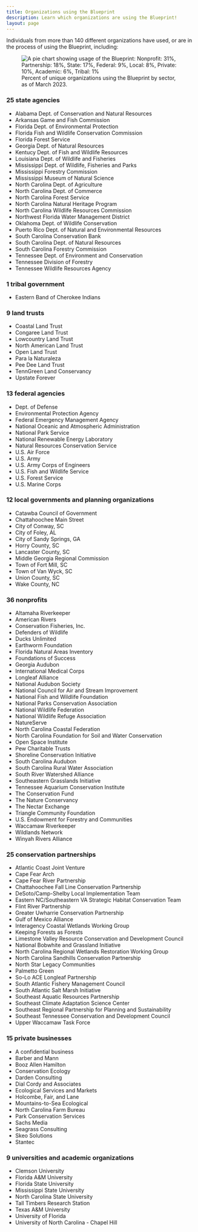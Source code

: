 ```yaml
---
title: Organizations using the Blueprint
description: Learn which organizations are using the Blueprint!
layout: page
---
```

Individuals from more than 140 different organizations have used, or are in the process of using the Blueprint, including:

<figure class="image-right">
  <img src="{{ site.baseurl }}/images/BlueprintUserChart_3-28-23.png" alt="A pie chart showing usage of the Blueprint: Nonprofit: 31%, Partnership: 18%, State: 17%, Federal: 9%, Local: 8%, Private: 10%, Academic: 6%, Tribal: 1%"/>
  <figcaption>Percent of unique organizations using the Blueprint by sector, as of March 2023.</figcaption>
</figure>

### 25 state agencies

- Alabama Dept. of Conservation and Natural Resources
- Arkansas Game and Fish Commission
- Florida Dept. of Environmental Protection
- Florida Fish and Wildlife Conservation Commission
- Florida Forest Service
- Georgia Dept. of Natural Resources
- Kentucy Dept. of Fish and Wildlife Resources
- Louisiana Dept. of Wildlife and Fisheries
- Mississippi Dept. of Wildlife, Fisheries and Parks
- Mississippi Forestry Commission
- Mississippi Museum of Natural Science
- North Carolina Dept. of Agriculture
- North Carolina Dept. of Commerce
- North Carolina Forest Service
- North Carolina Natural Heritage Program
- North Carolina Wildlife Resources Commission
- Northwest Florida Water Management District
- Oklahoma Dept. of Wildlife Conservation
- Puerto Rico Dept. of Natural and Environmental Resources
- South Carolina Conservation Bank
- South Carolina Dept. of Natural Resources
- South Carolina Forestry Commission
- Tennessee Dept. of Environment and Conservation
- Tennessee Division of Forestry
- Tennessee Wildlife Resources Agency

### 1 tribal government

- Eastern Band of Cherokee Indians

### 9 land trusts

- Coastal Land Trust
- Congaree Land Trust
- Lowcountry Land Trust
- North American Land Trust
- Open Land Trust
- Para la Naturaleza
- Pee Dee Land Trust
- TennGreen Land Conservancy
- Upstate Forever

### 13 federal agencies

- Dept. of Defense
- Environmental Protection Agency
- Federal Emergency Management Agency
- National Oceanic and Atmospheric Administration
- National Park Service
- National Renewable Energy Laboratory
- Natural Resources Conservation Service
- U.S. Air Force
- U.S. Army
- U.S. Army Corps of Engineers
- U.S. Fish and Wildlife Service
- U.S. Forest Service
- U.S. Marine Corps

### 12 local governments and planning organizations

- Catawba Council of Government
- Chattahoochee Main Street
- City of Conway, SC
- City of Foley, AL
- City of Sandy Springs, GA
- Horry County, SC
- Lancaster County, SC
- Middle Georgia Regional Commission
- Town of Fort Mill, SC
- Town of Van Wyck, SC
- Union County, SC
- Wake County, NC

### 36 nonprofits

- Altamaha Riverkeeper
- American Rivers
- Conservation Fisheries, Inc.
- Defenders of Wildlife
- Ducks Unlimited
- Earthworm Foundation
- Florida Natural Areas Inventory
- Foundations of Success
- Georgia Audubon
- International Medical Corps
- Longleaf Alliance
- National Audubon Society
- National Council for Air and Stream Improvement
- National Fish and Wildlife Foundation
- National Parks Conservation Association
- National Wildlife Federation
- National Wildlife Refuge Association
- NatureServe
- North Carolina Coastal Federation
- North Carolina Foundation for Soil and Water Conservation
- Open Space Institute
- Pew Charitable Trusts
- Shoreline Conservation Initiative
- South Carolina Audubon
- South Carolina Rural Water Association
- South River Watershed Alliance
- Southeastern Grasslands Initiative
- Tennessee Aquarium Conservation Institute
- The Conservation Fund
- The Nature Conservancy
- The Nectar Exchange
- Triangle Community Foundation
- U.S. Endowment for Forestry and Communities
- Waccamaw Riverkeeper
- Wildlands Network
- Winyah Rivers Alliance

### 25 conservation partnerships

- Atlantic Coast Joint Venture
- Cape Fear Arch
- Cape Fear River Partnership
- Chattahoochee Fall Line Conservation Partnership
- DeSoto/Camp-Shelby Local Implementation Team
- Eastern NC/Southeastern VA Strategic Habitat Conservation Team
- Flint River Partnership
- Greater Uwharrie Conservation Partnership
- Gulf of Mexico Alliance
- Interagency Coastal Wetlands Working Group
- Keeping Forests as Forests
- Limestone Valley Resource Conservation and Development Council
- National Bobwhite and Grassland Initiative
- North Carolina Regional Wetlands Restoration Working Group
- North Carolina Sandhills Conservation Partnership
- North Star Legacy Communities
- Palmetto Green
- So-Lo ACE Longleaf Partnership
- South Atlantic Fishery Management Council
- South Atlantic Salt Marsh Initiative
- Southeast Aquatic Resources Partnership
- Southeast Climate Adaptation Science Center
- Southeast Regional Partnership for Planning and Sustainability
- Southeast Tennessee Conservation and Development Council
- Upper Waccamaw Task Force

### 15 private businesses

- A confidential business
- Barber and Mann
- Booz Allen Hamilton
- Conservation Ecology
- Darden Consulting
- Dial Cordy and Associates
- Ecological Services and Markets
- Holcombe, Fair, and Lane
- Mountains-to-Sea Ecological
- North Carolina Farm Bureau
- Park Conservation Services
- Sachs Media
- Seagrass Consulting
- Skeo Solutions
- Stantec

### 9 universities and academic organizations

- Clemson University
- Florida A&M University
- Florida State University
- Mississippi State University
- North Carolina State University
- Tall Timbers Research Station
- Texas A&M University
- University of Florida
- University of North Carolina - Chapel Hill
